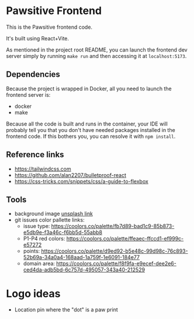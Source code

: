# Pawsitive Frontend

This is the Pawsitive frontend code.

It's built using React+Vite.

As mentioned in the project root README, you can launch the frontend dev server simply by running `make run` and then accessing it at `localhost:5173`.

## Dependencies

Because the project is wrapped in Docker, all you need to launch the frontend server is:

- docker
- make

Because all the code is built and runs in the container, your IDE will probably tell you that you don't have needed packages installed
in the frontend code. If this bothers you, you can resolve it with `npm install`.

## Reference links

- https://tailwindcss.com
- https://github.com/alan2207/bulletproof-react
- https://css-tricks.com/snippets/css/a-guide-to-flexbox

## Tools

- background image [unsplash link](https://unsplash.com/photos/a-field-with-yellow-flowers-and-trees-in-the-background-uNxpbV-D8hI)
- git issues color pallette links:
  - issue type: https://coolors.co/palette/fb7d89-bad1c9-85b873-e5db9e-f3a46c-f6bb5d-55abb8
  - P1-P4 red colors: https://coolors.co/palette/ffeaec-ffccd1-ef999c-e57272
  - points: https://coolors.co/palette/d9ed92-b5e48c-99d98c-76c893-52b69a-34a0a4-168aad-1a759f-1e6091-184e77
  - domain area: https://coolors.co/palette/f8f9fa-e9ecef-dee2e6-ced4da-adb5bd-6c757d-495057-343a40-212529

# Logo ideas

- Location pin where the "dot" is a paw print
